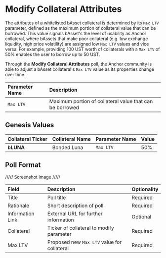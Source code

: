 # Modify Collateral Attributes

The attributes of a whitelisted bAsset collateral is determined by its `Max LTV` parameter, defined as the maximum portion of collateral value that can be borrowed. This value signals bAsset's the level of usability as Anchor collateral, where bAssets that make poor collateral \(e.g. low exchange liquidity, high price volatility\) are assigned low `Max LTV` values and vice versa. For example, providing 100 UST worth of collaterals with a `Max LTV` of 50% enables the user to borrow up to 50 UST.

Through the **Modify Collateral Attributes** poll, the Anchor community is able to adjust a bAsset collateral's `Max LTV` value as its properties change over time.

| Parameter Name | Description |
| :--- | :--- |
| `Max LTV` | Maximum portion of collateral value that can be borrowed |

## Genesis Values

| Collateral Ticker | Collateral Name | Parameter Name | Value |
| :--- | :--- | :--- | :--- |
| **bLUNA** | Bonded Luna | `Max LTV` | 50% |

## Poll Format

///// Screenshot Image /////

| Field | Description | Optionality |
| :--- | :--- | :--- |
| Title | Poll title | Required |
| Rationale | Short description of poll | Required |
| Information Link | External URL for further information | Optional |
| Collateral | Ticker of collateral to modify parameter | Required |
| Max LTV | Proposed new `Max LTV` value for collateral | Required |

